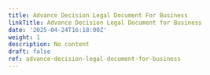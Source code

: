 ```yaml
---
title: Advance Decision Legal Document For Business
linkTitle: Advance Decision Legal Document for Business
date: '2025-04-24T16:18:00Z'
weight: 1
description: No content
draft: false
ref: advance-decision-legal-document-for-business
---
```


